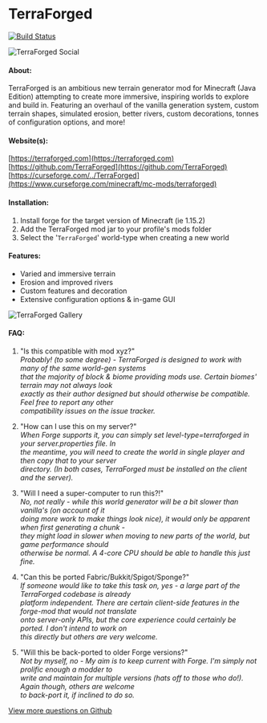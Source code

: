 # TerraForged

[![Build Status](https://ci.dags.me/buildStatus/icon?job=TerraForged)](https://ci.dags.me/job/TerraForged/)

![TerraForged Social](https://terraforged.com/curse/header.jpg)

#### About:
TerraForged is an ambitious new terrain generator mod for Minecraft (Java Edition) attempting to
 create more immersive, inspiring worlds to explore and build in. Featuring an overhaul of the
 vanilla generation system, custom terrain shapes, simulated erosion, better rivers, custom
 decorations, tonnes of configuration options, and more!

#### Website(s):
[https://terraforged.com](https://terraforged.com)  
[https://github.com/TerraForged](https://github.com/TerraForged)
[https://curseforge.com/../TerraForged](https://www.curseforge.com/minecraft/mc-mods/terraforged)

#### Installation:
1. Install forge for the target version of Minecraft (ie 1.15.2)
2. Add the TerraForged mod jar to your profile's mods folder
3. Select the '`TerraForged`' world-type when creating a new world

#### Features:
- Varied and immersive terrain
- Erosion and improved rivers
- Custom features and decoration
- Extensive configuration options & in-game GUI

![TerraForged Gallery](https://terraforged.com/curse/gallery.jpg)

#### FAQ:
1) "Is this compatible with mod xyz?"  
_Probably! (to some degree) - TerraForged is designed to work with many of the same world-gen systems  
that the majority of block & biome providing mods use. Certain biomes' terrain may not always look  
exactly as their author designed but should otherwise be compatible. Feel free to report any other  
compatibility issues on the issue tracker._

2) "How can I use this on my server?"  
_When Forge supports it, you can simply set level-type=terraforged in your server.properties file. In  
the meantime, you will need to create the world in single player and then copy that to your server  
directory. (In both cases, TerraForged must be installed on the client and the server)._

3) "Will I need a super-computer to run this?!"  
_No, not really - while this world generator will be a bit slower than vanilla's (on account of it  
doing more work to make things look nice), it would only be apparent when first generating a chunk -  
they might load in slower when moving to new parts of the world, but game performance should  
otherwise be normal. A 4-core CPU should be able to handle this just fine._

4) "Can this be ported Fabric/Bukkit/Spigot/Sponge?"  
_If someone would like to take this task on, yes - a large part of the TerraForged codebase is already  
platform independent. There are certain client-side features in the forge-mod that would not translate  
onto server-only APIs, but the core experience could certainly be ported. I don't intend to work on  
this directly but others are very welcome._

5) "Will this be back-ported to older Forge versions?"  
_Not by myself, no - My aim is to keep current with Forge. I'm simply not prolific enough a modder to  
write and maintain for multiple versions (hats off to those who do!). Again though, others are welcome  
to back-port it, if inclined to do so._

[View more questions on Github](https://github.com/TerraForged/TerraForged/issues?q=label:question)